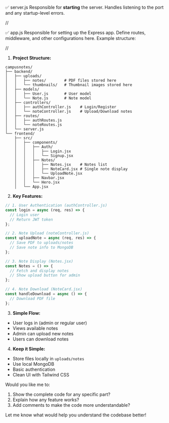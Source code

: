 ✅ server.js
Responsible for **starting** the server.
Handles listening to the port and any startup-level errors.

//

✅ app.js
Responsible for setting up the Express app.
Define routes, middleware, and other configurations here.
Example structure:

//

1. **Project Structure:**

```
campusnotes/
├── backend/
│   ├── uploads/
│   │   ├── notes/        # PDF files stored here
│   │   └── thumbnails/   # Thumbnail images stored here
│   ├── models/
│   │   ├── User.js       # User model
│   │   └── Note.js       # Note model
│   ├── controllers/
│   │   ├── authController.js    # Login/Register
│   │   └── noteController.js    # Upload/Download notes
│   ├── routes/
│   │   ├── authRoutes.js
│   │   └── noteRoutes.js
│   └── server.js
└── frontend/
    ├── src/
    │   ├── components/
    │   │   ├── Auth/
    │   │   │   ├── Login.jsx
    │   │   │   └── Signup.jsx
    │   │   ├── Notes/
    │   │   │   ├── Notes.jsx    # Notes list
    │   │   │   ├── NoteCard.jsx # Single note display
    │   │   │   └── UploadNote.jsx
    │   │   ├── Navbar.jsx
    │   │   └── Hero.jsx
    │   └── App.jsx
```

2. **Key Features:**

```javascript
// 1. User Authentication (authController.js)
const login = async (req, res) => {
  // Login user
  // Return JWT token
};

// 2. Note Upload (noteController.js)
const uploadNote = async (req, res) => {
  // Save PDF to uploads/notes
  // Save note info to MongoDB
};

// 3. Note Display (Notes.jsx)
const Notes = () => {
  // Fetch and display notes
  // Show upload button for admin
};

// 4. Note Download (NoteCard.jsx)
const handleDownload = async () => {
  // Download PDF file
};
```

3. **Simple Flow:**

- User logs in (admin or regular user)
- Views available notes
- Admin can upload new notes
- Users can download notes

4. **Keep it Simple:**

- Store files locally in `uploads/notes`
- Use local MongoDB
- Basic authentication
- Clean UI with Tailwind CSS

Would you like me to:

1. Show the complete code for any specific part?
2. Explain how any feature works?
3. Add comments to make the code more understandable?

Let me know what would help you understand the codebase better!
